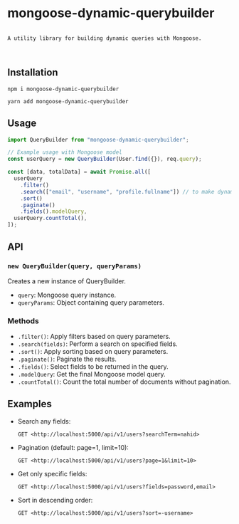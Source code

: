 # mongoose-dynamic-querybuilder

```

A utility library for building dynamic queries with Mongoose.



```

## Installation

`npm i mongoose-dynamic-querybuilder
`

`yarn add mongoose-dynamic-querybuilder
`

## Usage

```jsx
import QueryBuilder from "mongoose-dynamic-querybuilder";

// Example usage with Mongoose model
const userQuery = new QueryBuilder(User.find({}), req.query);

const [data, totalData] = await Promise.all([
  userQuery
    .filter()
    .search(["email", "username", "profile.fullname"]) // to make dynamic search use like ['']
    .sort()
    .paginate()
    .fields().modelQuery,
  userQuery.countTotal(),
]);
```

## API

### `new QueryBuilder(query, queryParams)`

Creates a new instance of QueryBuilder.

- `query`: Mongoose query instance.
- `queryParams`: Object containing query parameters.

### Methods

- `.filter()`: Apply filters based on query parameters.
- `.search(fields)`: Perform a search on specified fields.
- `.sort()`: Apply sorting based on query parameters.
- `.paginate()`: Paginate the results.
- `.fields()`: Select fields to be returned in the query.
- `.modelQuery`: Get the final Mongoose model query.
- `.countTotal()`: Count the total number of documents without pagination.

## Examples

- Search any fields:

  ```
  GET <http://localhost:5000/api/v1/users?searchTerm=nahid>

  ```

- Pagination (default: page=1, limit=10):

  ```
  GET <http://localhost:5000/api/v1/users?page=1&limit=10>

  ```

- Get only specific fields:

  ```
  GET <http://localhost:5000/api/v1/users?fields=password,email>

  ```

- Sort in descending order:

  ```
  GET <http://localhost:5000/api/v1/users?sort=-username>

  ```
